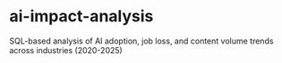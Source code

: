 # ai-impact-analysis
SQL-based analysis of AI adoption, job loss, and content volume trends across industries (2020-2025)
